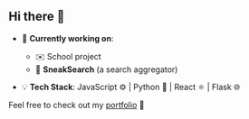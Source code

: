 ## Hi there 👋

- 🔭 **Currently working on**:
  - ✉️ School project
  - 🔎 **SneakSearch** (a search aggregator)

- 💡 **Tech Stack**: JavaScript ⚙️ | Python 🐍 | React ⚛️ | Flask 🌐

Feel free to check out my [portfolio](https://sebis-portfolio.vercel.app) 💼  
